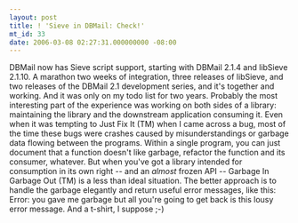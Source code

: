 ```yaml
---
layout: post
title: ! 'Sieve in DBMail: Check!'
mt_id: 33
date: 2006-03-08 02:27:31.000000000 -08:00
---
```

DBMail now has Sieve script support, starting with DBMail 2.1.4 and libSieve
2.1.10. A marathon two weeks of integration, three releases of libSieve, and
two releases of the DBMail 2.1 development series, and it's together and
working. And it was only on my todo list for two years. Probably the most
interesting part of the experience was working on both sides of a library:
maintaining the library and the downstream application consuming it. Even when
it was tempting to Just Fix It (TM) when I came across a bug, most of the time
these bugs were crashes caused by misunderstandings or garbage data flowing
between the programs. Within a single program, you can just document that a
function doesn't like garbage, refactor the function and its consumer,
whatever. But when you've got a library intended for consumption in its own
right -- and an <em>almost</em> frozen API -- Garbage In Garbage Out (TM) is a less
than ideal situation. The better approach is to handle the garbage elegantly
and return useful error messages, like this: Error: you gave me garbage but all
you're going to get back is this lousy error message. And a t-shirt, I suppose
;-)
